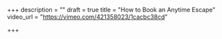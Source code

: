+++
description = ""
draft = true
title = "How to Book an Anytime Escape"
video_url = "https://vimeo.com/421358023/1cacbc38cd"

+++
